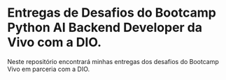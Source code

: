 # Entregas de Desafios do Bootcamp Python AI Backend Developer da Vivo com a DIO.

Neste repositório encontrará minhas entregas dos desafios do Bootcamp Vivo em parceria com a DIO.